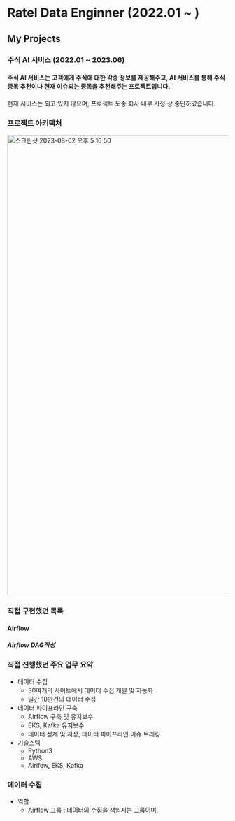 # Ratel Data Enginner (2022.01 ~ )

## My Projects

### 주식 AI 서비스 (2022.01 ~ 2023.06)



#### 주식 AI 서비스는 고객에게 주식에 대한 각종 정보를 제공해주고, AI 서비스를 통해 주식 종목 추천이나 현재 이슈되는 종목을 추천해주는 프로젝트입니다.
현재 서비스는 되고 있지 않으며, 프로젝트 도중 회사 내부 사정 상 중단하였습니다.




### 프로젝트 아키텍처

<img width="1054" alt="스크린샷 2023-08-02 오후 5 16 50" src="https://github.com/includesorrow/rt/assets/35910177/4db36877-45db-4ff2-91da-e2e82dfdb0bb">


### 직접 구현했던 목록

#### Airflow

##### Airflow DAG작성
#####

#### 

### 직접 진행했던 주요 업무 요약
- 데이터 수집
   - 30여개의 사이트에서 데이터 수집 개발 및 자동화
   - 일간 10만건의 데이터 수집
- 데이터 파이프라인 구축
   - Airflow 구축 및 유지보수
   - EKS, Kafka 유지보수
   - 데이터 정제 및 저장, 데이터 파이프라인 이슈 트래킹
- 기술스텍
   - Python3
   - AWS
   - Airlfow, EKS, Kafka

### 데이터 수집

- 역할
   - Airflow 그룹 : 데이터의 수집을 책임지는 그룹이며, 
